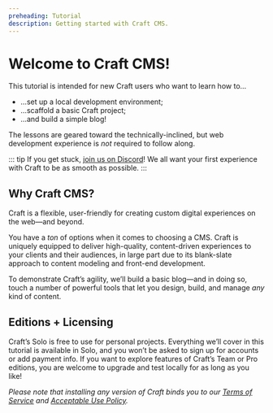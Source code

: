```yaml
---
preheading: Tutorial
description: Getting started with Craft CMS.
---
```


# Welcome to Craft CMS!

This tutorial is intended for new Craft users who want to learn how to…

- …set up a local development environment;
- …scaffold a basic Craft project;
- …and build a simple blog!

The lessons are geared toward the technically-inclined, but web development experience is _not_ required to follow along.

::: tip
If you get stuck, [join us on Discord](https://craftcms.com/discord)! We all want your first experience with Craft to be as smooth as possible.
:::

## Why Craft CMS?

Craft is a flexible, user-friendly <Term slug="cms" label="CMS" /> for creating custom digital experiences on the web—and beyond.

You have a _ton_ of options when it comes to choosing a CMS. Craft is uniquely equipped to deliver high-quality, content-driven experiences to your clients and their audiences, in large part due to its blank-slate approach to content modeling and front-end development.

To demonstrate Craft’s agility, we’ll build a basic blog—and in doing so, touch a number of powerful tools that let you design, build, and manage _any_ kind of content.

## Editions + Licensing

Craft’s <Badge type="edition" vertical="text-bottom">Solo</Badge> <Term slug="edition" label="edition" /> is free to use for personal projects. Everything we’ll cover in this tutorial is available in Solo, and you won’t be asked to sign up for accounts or add payment info. If you want to explore features of Craft’s <Badge type="edition" vertical="text-bottom">Team</Badge> or <Badge type="edition" vertical="text-bottom">Pro</Badge> editions, you are welcome to upgrade and test locally for as long as you like!

_Please note that installing any version of Craft binds you to our [Terms of Service](https://craftcms.com/terms-of-service) and [Acceptable Use Policy](https://craftcms.com/acceptable-use-policy)._
